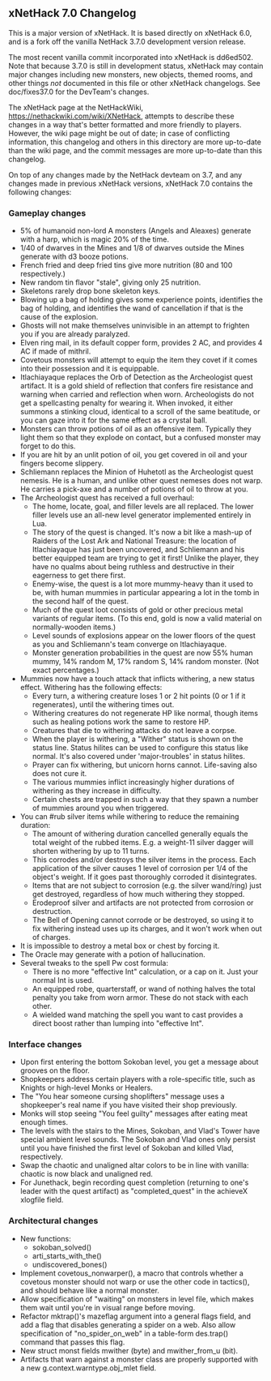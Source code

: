 ## xNetHack 7.0 Changelog

This is a major version of xNetHack. It is based directly on xNetHack 6.0, and
is a fork off the vanilla NetHack 3.7.0 development version release.

The most recent vanilla commit incorporated into xNetHack is dd6ed502. Note that
because 3.7.0 is still in development status, xNetHack may contain major changes
including new monsters, new objects, themed rooms, and other things *not*
documented in this file or other xNetHack changelogs. See doc/fixes37.0 for the
DevTeam's changes.

The xNetHack page at the NetHackWiki, https://nethackwiki.com/wiki/XNetHack,
attempts to describe these changes in a way that's better formatted and more
friendly to players. However, the wiki page might be out of date; in case of
conflicting information, this changelog and others in this directory are more
up-to-date than the wiki page, and the commit messages are more up-to-date than
this changelog.

On top of any changes made by the NetHack devteam on 3.7, and any changes
made in previous xNetHack versions, xNetHack 7.0 contains the following
changes:

### Gameplay changes

- 5% of humanoid non-lord A monsters (Angels and Aleaxes) generate with a harp,
  which is magic 20% of the time.
- 1/40 of dwarves in the Mines and 1/8 of dwarves outside the Mines generate
  with d3 booze potions.
- French fried and deep fried tins give more nutrition (80 and 100
  respectively.)
- New random tin flavor "stale", giving only 25 nutrition.
- Skeletons rarely drop bone skeleton keys.
- Blowing up a bag of holding gives some experience points, identifies the bag
  of holding, and identifies the wand of cancellation if that is the cause of
  the explosion.
- Ghosts will not make themselves uninvisible in an attempt to frighten you if
  you are already paralyzed.
- Elven ring mail, in its default copper form, provides 2 AC, and provides 4 AC
  if made of mithril.
- Covetous monsters will attempt to equip the item they covet if it comes into
  their possession and it is equippable.
- Itlachiayaque replaces the Orb of Detection as the Archeologist quest
  artifact. It is a gold shield of reflection that confers fire resistance
  and warning when carried and reflection when worn. Archeologists do not get
  a spellcasting penalty for wearing it. When invoked, it either summons a
  stinking cloud, identical to a scroll of the same beatitude, or you can gaze
  into it for the same effect as a crystal ball.
- Monsters can throw potions of oil as an offensive item. Typically they light
  them so that they explode on contact, but a confused monster may forget to do
  this.
- If you are hit by an unlit potion of oil, you get covered in oil and your
  fingers become slippery.
- Schliemann replaces the Minion of Huhetotl as the Archeologist quest nemesis.
  He is a human, and unlike other quest nemeses does not warp. He carries a
  pick-axe and a number of potions of oil to throw at you.
- The Archeologist quest has received a full overhaul:
  - The home, locate, goal, and filler levels are all replaced. The lower filler
    levels use an all-new level generator implemented entirely in Lua.
  - The story of the quest is changed. It's now a bit like a mash-up of Raiders
    of the Lost Ark and National Treasure: the location of Itlachiayaque has
    just been uncovered, and Schliemann and his better equipped team are trying
    to get it first! Unlike the player, they have no qualms about being ruthless
    and destructive in their eagerness to get there first.
  - Enemy-wise, the quest is a lot more mummy-heavy than it used to be, with
    human mummies in particular appearing a lot in the tomb in the second half
    of the quest.
  - Much of the quest loot consists of gold or other precious metal variants of
    regular items. (To this end, gold is now a valid material on normally-wooden
    items.)
  - Level sounds of explosions appear on the lower floors of the quest as you
    and Schliemann's team converge on Itlachiayaque.
  - Monster generation probabilities in the quest are now 55% human mummy, 14%
    random M, 17% random S, 14% random monster. (Not exact percentages.)
- Mummies now have a touch attack that inflicts withering, a new status effect.
  Withering has the following effects:
  - Every turn, a withering creature loses 1 or 2 hit points (0 or 1 if it
    regenerates), until the withering times out.
  - Withering creatures do not regenerate HP like normal, though items such as
    healing potions work the same to restore HP.
  - Creatures that die to withering attacks do not leave a corpse.
  - When the player is withering, a "Wither" status is shown on the status line.
    Status hilites can be used to configure this status like normal. It's also
    covered under 'major-troubles' in status hilites.
  - Prayer can fix withering, but unicorn horns cannot. Life-saving also does
    not cure it.
  - The various mummies inflict increasingly higher durations of withering as
    they increase in difficulty.
  - Certain chests are trapped in such a way that they spawn a number of mummies
    around you when triggered.
- You can #rub silver items while withering to reduce the remaining duration:
  - The amount of withering duration cancelled generally equals the total weight
    of the rubbed items. E.g. a weight-11 silver dagger will shorten withering
    by up to 11 turns.
  - This corrodes and/or destroys the silver items in the process. Each
    application of the silver causes 1 level of corrosion per 1/4 of the
    object's weight. If it goes past thoroughly corroded it disintegrates.
  - Items that are not subject to corrosion (e.g. the silver wand/ring) just get
    destroyed, regardless of how much withering they stopped.
  - Erodeproof silver and artifacts are not protected from corrosion or
    destruction.
  - The Bell of Opening cannot corrode or be destroyed, so using it to fix
    withering instead uses up its charges, and it won't work when out of
    charges.
- It is impossible to destroy a metal box or chest by forcing it.
- The Oracle may generate with a potion of hallucination.
- Several tweaks to the spell Pw cost formula:
  - There is no more "effective Int" calculation, or a cap on it. Just your
    normal Int is used.
  - An equipped robe, quarterstaff, or wand of nothing halves the total penalty
    you take from worn armor. These do not stack with each other.
  - A wielded wand matching the spell you want to cast provides a direct boost
    rather than lumping into "effective Int".

### Interface changes

- Upon first entering the bottom Sokoban level, you get a message about grooves
  on the floor.
- Shopkeepers address certain players with a role-specific title, such as
  Knights or high-level Monks or Healers.
- The "You hear someone cursing shoplifters" message uses a shopkeeper's real
  name if you have visited their shop previously.
- Monks will stop seeing "You feel guilty" messages after eating meat enough
  times.
- The levels with the stairs to the Mines, Sokoban, and Vlad's Tower have
  special ambient level sounds. The Sokoban and Vlad ones only persist until you
  have finished the first level of Sokoban and killed Vlad, respectively.
- Swap the chaotic and unaligned altar colors to be in line with vanilla:
  chaotic is now black and unaligned red.
- For Junethack, begin recording quest completion (returning to one's leader
  with the quest artifact) as "completed_quest" in the achieveX xlogfile field.

### Architectural changes

- New functions:
  - sokoban_solved()
  - arti_starts_with_the()
  - undiscovered_bones()
- Implement covetous_nonwarper(), a macro that controls whether a covetous
  monster should not warp or use the other code in tactics(), and should behave
  like a normal monster.
- Allow specification of "waiting" on monsters in level file, which makes them
  wait until you're in visual range before moving.
- Refactor mktrap()'s mazeflag argument into a general flags field, and add a
  flag that disables generating a spider on a web. Also allow specification of
  "no_spider_on_web" in a table-form des.trap() command that passes this flag.
- New struct monst fields mwither (byte) and mwither_from_u (bit).
- Artifacts that warn against a monster class are properly supported with a new
  g.context.warntype.obj_mlet field.
